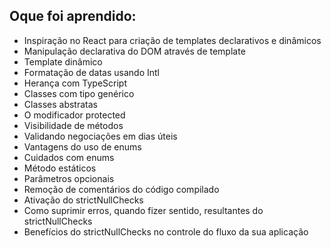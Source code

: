 
<h2>Oque foi aprendido:</h2>

<ul>
    <li>Inspiração no React para criação de templates declarativos e dinâmicos
    <li>Manipulação declarativa do DOM através de template
    <li>Template dinâmico
    <li>Formatação de datas usando Intl
    <li>Herança com TypeScript
    <li>Classes com tipo genérico
    <li>Classes abstratas
    <li>O modificador protected
    <li>Visibilidade de métodos
    <li>Validando negociações em dias úteis
    <li>Vantagens do uso de enums
    <li>Cuidados com enums
    <li>Método estáticos
    <li>Parâmetros opcionais
    <li>Remoção de comentários do código compilado
    <li>Ativação do strictNullChecks
    <li>Como suprimir erros, quando fizer sentido, resultantes do strictNullChecks
    <li>Benefícios do strictNullChecks no controle do fluxo da sua aplicação
</ul>
